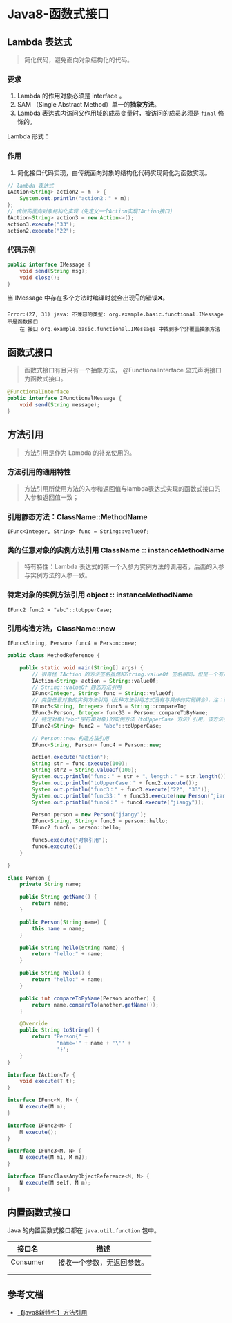 # Java8-函数式接口

## Lambda 表达式

> 简化代码，避免面向对象结构化的代码。

### 要求

1. Lambda 的作用对象必须是 interface 。
2. SAM （Single Abstract Method）单一的**抽象方法**。
3. Lambda 表达式内访问父作用域的成员变量时，被访问的成员必须是 `final` 修饰的。

Lambda 形式：


### 作用

1. 简化接口代码实现，由传统面向对象的结构化代码实现简化为函数实现。

```java
// lambda 表达式
IAction<String> action2 = m -> {
    System.out.println("action2：" + m);
};
// 传统的面向对象结构化实现（先定义一个Action实现IAction接口）
IAction<String> action3 = new Action<>();
action3.execute("33");
action2.execute("22");
```

### 代码示例

```java
public interface IMessage {
    void send(String msg);
    void close();
}
```

当 IMessage 中存在多个方法时编译时就会出现👇的错误❌。

```text
Error:(27, 31) java: 不兼容的类型: org.example.basic.functional.IMessage 不是函数接口
    在 接口 org.example.basic.functional.IMessage 中找到多个非覆盖抽象方法
```

## 函数式接口

> 函数式接口有且只有一个抽象方法，
@FunctionalInterface 显式声明接口为函数式接口。

```java
@FunctionalInterface
public interface IFunctionalMessage {
    void send(String message);
}
```

## 方法引用

> 方法引用是作为 Lambda 的补充使用的。

### 方法引用的通用特性

> 方法引用所使用方法的入参和返回值与lambda表达式实现的函数式接口的入参和返回值一致；

### 引用静态方法：ClassName::MethodName

`IFunc<Integer, String> func = String::valueOf;`

### 类的任意对象的实例方法引用 ClassName :: instanceMethodName

> 特有特性：Lambda 表达式的第一个入参为实例方法的调用者，后面的入参与实例方法的入参一致。

### 特定对象的实例方法引用 object :: instanceMethodName

`IFunc2 func2 = "abc"::toUpperCase;`

### 引用构造方法，ClassName::new

`IFunc<String, Person> func4 = Person::new;`

```java
public class MethodReference {

    public static void main(String[] args) {
        // 很奇怪 IAction 的方法签名虽然和String.valueOf 签名相同，但是一个有返回值一个没有返回值为什么表达式也能成立。
        IAction<String> action = String::valueOf;
        // String::valueOf 静态方法引用
        IFunc<Integer, String> func = String::valueOf;
        // 类型任意对象的实例方法引用（此种方法引用方式没有与具体的实例耦合），注：函数式接口的第一个参数必须是该类型对象，才能完成引用。
        IFunc3<String, Integer> func3 = String::compareTo;
        IFunc3<Person, Integer> func33 = Person::compareToByName;
        // 特定对象("abc"字符串对象)的实例方法（toUpperCase 方法）引用，该方法引用与 “abc” 字符串对象严重耦合。
        IFunc2<String> func2 = "abc"::toUpperCase;

        // Person::new 构造方法引用
        IFunc<String, Person> func4 = Person::new;

        action.execute("action");
        String str = func.execute(100);
        String str2 = String.valueOf(100);
        System.out.println("func：" + str + "、length：" + str.length());
        System.out.println("toUpperCase：" + func2.execute());
        System.out.println("func3：" + func3.execute("22", "33"));
        System.out.println("func33：" + func33.execute(new Person("jiangy"), new Person("jiangy")));
        System.out.println("func4：" + func4.execute("jiangy"));

        Person person = new Person("jiangy");
        IFunc<String, String> func5 = person::hello;
        IFunc2 func6 = person::hello;

        func5.execute("对象引用");
        func6.execute();
    }

}

class Person {
    private String name;

    public String getName() {
        return name;
    }

    public Person(String name) {
        this.name = name;
    }

    public String hello(String name) {
        return "hello:" + name;
    }

    public String hello() {
        return "hello:" + name;
    }

    public int compareToByName(Person another) {
        return name.compareTo(another.getName());
    }

    @Override
    public String toString() {
        return "Person{" +
                "name='" + name + '\'' +
                '}';
    }
}

interface IAction<T> {
    void execute(T t);
}

interface IFunc<M, N> {
    N execute(M m);
}

interface IFunc2<M> {
    M execute();
}

interface IFunc3<M, N> {
    N execute(M m1, M m2);
}

interface IFuncClassAnyObjectReference<M, N> {
    N execute(M self, M m);
}
```

## 内置函数式接口

Java 的内置函数式接口都在 `java.util.function` 包中。

| 接口名      |      | 描述                       |
| ----------- | ---- | -------------------------- |
| Consumer<T> |      | 接收一个参数，无返回参数。 |
|             |      |                            |
|             |      |                            |



## 参考文档

- [【java8新特性】方法引用](https://www.jianshu.com/p/62465b26818f)

